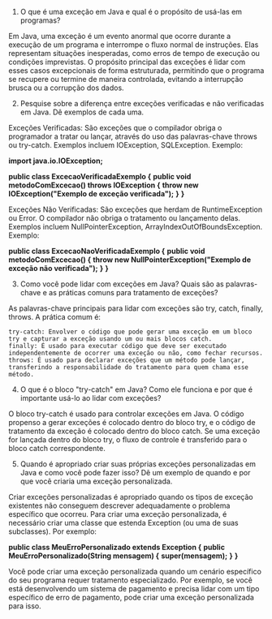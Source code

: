 1. O que é uma exceção em Java e qual é o propósito de usá-las em programas?

Em Java, uma exceção é um evento anormal que ocorre durante a execução de um programa e interrompe o fluxo normal de instruções. Elas representam situações inesperadas, como erros de tempo de execução ou condições imprevistas. O propósito principal das exceções é lidar com esses casos excepcionais de forma estruturada, permitindo que o programa se recupere ou termine de maneira controlada, evitando a interrupção brusca ou a corrupção dos dados.

2. Pesquise sobre a diferença entre exceções verificadas e não verificadas em
Java. Dê exemplos de cada uma.

Exceções Verificadas: São exceções que o compilador obriga o programador a tratar ou lançar, através do uso das palavras-chave throws ou try-catch. Exemplos incluem IOException, SQLException. Exemplo:

**import java.io.IOException;**

**public class ExcecaoVerificadaExemplo {**
    **public void metodoComExcecao() throws IOException {**
        **throw new IOException("Exemplo de exceção verificada");**
    **}**
**}**

Exceções Não Verificadas: São exceções que herdam de RuntimeException ou Error. O compilador não obriga o tratamento ou lançamento delas. Exemplos incluem NullPointerException, ArrayIndexOutOfBoundsException. Exemplo:

**public class ExcecaoNaoVerificadaExemplo {**
    **public void metodoComExcecao() {**
        **throw new NullPointerException("Exemplo de exceção não verificada");**
    **}**
**}**

3. Como você pode lidar com exceções em Java? Quais são as palavras-chave e
as práticas comuns para tratamento de exceções?

As palavras-chave principais para lidar com exceções são try, catch, finally, throws. A prática comum é:

    try-catch: Envolver o código que pode gerar uma exceção em um bloco try e capturar a exceção usando um ou mais blocos catch.
    finally: É usado para executar código que deve ser executado independentemente de ocorrer uma exceção ou não, como fechar recursos.
    throws: É usado para declarar exceções que um método pode lançar, transferindo a responsabilidade do tratamento para quem chama esse método.

4. O que é o bloco "try-catch" em Java? Como ele funciona e por que é
importante usá-lo ao lidar com exceções?

O bloco try-catch é usado para controlar exceções em Java. O código propenso a gerar exceções é colocado dentro do bloco try, e o código de tratamento da exceção é colocado dentro do bloco catch. Se uma exceção for lançada dentro do bloco try, o fluxo de controle é transferido para o bloco catch correspondente.

5. Quando é apropriado criar suas próprias exceções personalizadas em Java e
como você pode fazer isso? Dê um exemplo de quando e por que você criaria
uma exceção personalizada.

Criar exceções personalizadas é apropriado quando os tipos de exceção existentes não conseguem descrever adequadamente o problema específico que ocorreu. Para criar uma exceção personalizada, é necessário criar uma classe que estenda Exception (ou uma de suas subclasses). Por exemplo:

**public class MeuErroPersonalizado extends Exception {**
    **public MeuErroPersonalizado(String mensagem) {**
        **super(mensagem);**
    **}**
**}**

Você pode criar uma exceção personalizada quando um cenário específico do seu programa requer tratamento especializado. Por exemplo, se você está desenvolvendo um sistema de pagamento e precisa lidar com um tipo específico de erro de pagamento, pode criar uma exceção personalizada para isso.
